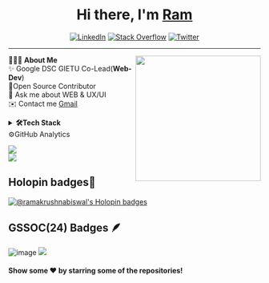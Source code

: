 <h1 align="center"> Hi there, I'm <a href="https://www.linkedin.com/in/ramakrushna-biswal/">Ram</a> </h1>
<div align="center">
  
 [![LinkedIn](https://img.shields.io/badge/LinkedIn-%230077B5.svg?logo=linkedin&logoColor=white)](https://www.linkedin.com/in/ramakrushna-biswal) [![Stack Overflow](https://img.shields.io/badge/-Stackoverflow-FE7A16?logo=stack-overflow&logoColor=white)](https://stackoverflow.com/users/23469288/ramakrushna-biswal)
[![Twitter](https://img.shields.io/badge/Twitter-000.svg?logo=x&logoColor=white)](https://x.com/Ramakrushna23/)
</div>
<hr>

👨🏻‍💻 **About Me**<img src="https://www.codedex.io/api/petStatus?user=ram79" min-width="300px" max-width="300px" width="250px" align="right"> 
<br>
✨ Google DSC GIETU Co-Lead(**Web-Dev**)<br>
🚀Open Source Contributor<br>
💬 Ask me about WEB & UX/UI<br>
✉️ Contact me <a href="mailto:ramakrushnabunty@gmail.com">Gmail</a>
  
<details>	
 <summary><b>🛠Tech Stack</b></summary><br>
  
![JavaScript](https://img.shields.io/badge/javascript-%23323330.svg?style=for-the-badge&logo=javascript&logoColor=%23F7DF1E) ![C](https://img.shields.io/badge/c-%2300599C.svg?style=for-the-badge&logo=c&logoColor=white) ![CSS3](https://img.shields.io/badge/css3-%231572B6.svg?style=for-the-badge&logo=css3&logoColor=white)  ![HTML5](https://img.shields.io/badge/html5-%23E34F26.svg?style=for-the-badge&logo=html5&logoColor=white) ![Java](https://img.shields.io/badge/java-%23ED8B00.svg?style=for-the-badge&logo=java&logoColor=white) ![Bootstrap](https://img.shields.io/badge/bootstrap-%23563D7C.svg?style=for-the-badge&logo=bootstrap&logoColor=white) ![Express.js](https://img.shields.io/badge/express.js-%23404d59.svg?style=for-the-badge&logo=express&logoColor=%2361DAFB) ![NPM](https://img.shields.io/badge/NPM-%23000000.svg?style=for-the-badge&logo=npm&logoColor=white) ![NodeJS](https://img.shields.io/badge/node.js-6DA55F?style=for-the-badge&logo=node.js&logoColor=white) ![MongoDB](https://img.shields.io/badge/MongoDB-%234ea94b.svg?style=for-the-badge&logo=mongodb&logoColor=white) ![MySQL](https://img.shields.io/badge/mysql-%2300f.svg?style=for-the-badge&logo=mysql&logoColor=white) ![Portfolio](https://img.shields.io/badge/Portfolio-%23000000.svg?style=for-the-badge&logo=firefox&logoColor=#FF7139) ![Postman](https://img.shields.io/badge/Postman-FF6C37?style=for-the-badge&logo=postman&logoColor=white)
</details> 
⚙️GitHub Analytics

![](https://github-readme-streak-stats.herokuapp.com/?user=RamakrushnaBiswal&theme=dark&hide_border=false)<br/>
![](https://github-readme-stats.vercel.app/api/top-langs/?username=RamakrushnaBiswal&theme=dark&hide_border=false&include_all_commits=true&count_private=true&layout=compact)
## Holopin badges👀
[![ @ramakrushnabiswal's Holopin badges](https://holopin.me/ramakrushnabiswal)](https://holopin.io/@ramakrushnabiswal)

## GSSOC(24) Badges 🪶
![image](https://github.com/RamakrushnaBiswal/RamakrushnaBiswal/assets/125277258/73a5969d-b2cf-4263-bfd7-d9de67545902)
  ![](https://komarev.com/ghpvc/?username=RamakrushnaBiswal&color=green)
  #### Show some ❤️ by starring some of the repositories!



